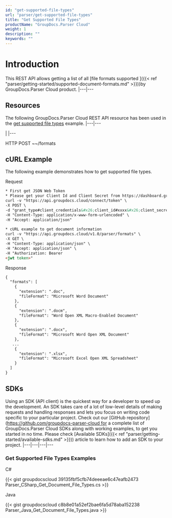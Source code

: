 ```yaml
---
id: "get-supported-file-types"
url: "parser/get-supported-file-types"
title: "Get Supported File Types"
productName: "GroupDocs.Parser Cloud"
weight: 1
description: ""
keywords: ""
---
```







# Introduction #

This REST API allows getting a list of all [file formats supported ]({{< ref "parser/getting-started/supported-document-formats.md" >}}))by GroupDocs.Parser Cloud product.
|---|---

## Resources ##

The following GroupDocs.Parser Cloud REST API resource has been used in the [get supported file types](https://apireference.groupdocs.cloud/parser/#/Info/GetSupportedFileFormats) example.
|---|---







 

|
|---




HTTP POST ~~/formats




 




## cURL Example ##

The following example demonstrates how to get supported file types.



 Request

```html 
* First get JSON Web Token
* Please get your Client Id and Client Secret from https://dashboard.groupdocs.cloud/applications. Kindly place Client Id in "client_id" and Client Secret in "client_secret" argument.
curl -v "https://api.groupdocs.cloud/connect/token" \
-X POST \
-d "grant_type#client_credentials&#x26;client_id#xxxx&#x26;client_secret#xxxx" \
-H "Content-Type: application/x-www-form-urlencoded" \
-H "Accept: application/json"
   
* cURL example to get document information
curl -v "https://api.groupdocs.cloud/v1.0/parser/formats" \
-X GET \
-H "Content-Type: application/json" \
-H "Accept: application/json" \
-H "Authorization: Bearer 
<jwt token>"


 ```


 Response

```html 
{
  "formats": [    
    {
      "extension": ".doc",
      "fileFormat": "Microsoft Word Document"
    },
    {
      "extension": ".docm",
      "fileFormat": "Word Open XML Macro-Enabled Document"
    },
    {
      "extension": ".docx",
      "fileFormat": "Microsoft Word Open XML Document"
    },
   ...
    {
      "extension": ".xlsx",
      "fileFormat": "Microsoft Excel Open XML Spreadsheet"
    }
  ]
}


 ```




## SDKs ##

Using an SDK (API client) is the quickest way for a developer to speed up the development. An SDK takes care of a lot of low-level details of making requests and handling responses and lets you focus on writing code specific to your particular project. Check out our [GitHub repository](https://github.com/groupdocs-parser-cloud for a complete list of GroupDocs.Parser Cloud SDKs along with working examples, to get you started in no time. Please check [Available SDKs]({{< ref "parser/getting-started/available-sdks.md" >}})) article to learn how to add an SDK to your project.
|---|---|---|---

### Get Supported File Types Examples ###



 C#




{{< gist groupdocscloud 39135fbf5cfb74deeeae6c47eafb2473 Parser_CSharp_Get_Document_File_Types.cs >}}





 Java




{{< gist groupdocscloud c8b8e01a52ef2bae6fa5d78aba152238 Parser_Java_Get_Document_File_Types.java >}}





